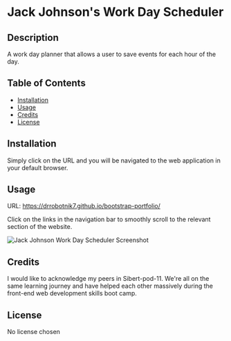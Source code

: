 # Jack Johnson's Work Day Scheduler

## Description

A work day planner that allows a user to save events for each hour of the day.

## Table of Contents

- [Installation](#installation)
- [Usage](#usage)
- [Credits](#credits)
- [License](#license)

## Installation

Simply click on the URL and you will be navigated to the web application in your default browser.

## Usage

URL: https://drrobotnik7.github.io/bootstrap-portfolio/

Click on the links in the navigation bar to smoothly scroll to the relevant section of the website.

![Jack Johnson Work Day Scheduler Screenshot](/assets/images/bootstrap-portfolio-screenshot.png)

## Credits

I would like to acknowledge my peers in Sibert-pod-11. We're all on the same learning journey and have helped each other massively during the front-end web development skills boot camp.

## License

No license chosen